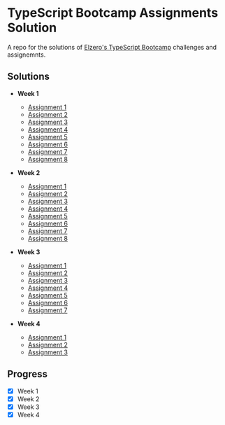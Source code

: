 # TypeScript Bootcamp Assignments Solution

A repo for the solutions of [Elzero's TypeScript Bootcamp](https://elzero.org/study/typescript-study-plan/) challenges and assignemnts.

## Solutions

- **Week 1**

  - [Assignment 1](./week-1/1/)
  - [Assignment 2](./week-1/2/main.ts)
  - [Assignment 3](./week-1/3/main.ts)
  - [Assignment 4](./week-1/4/main.ts)
  - [Assignment 5](./week-1/5/)
  - [Assignment 6](./week-1/6/main.ts)
  - [Assignment 7](./week-1/7/main.ts)
  - [Assignment 8](./week-1/8/main.ts)

- **Week 2**

  - [Assignment 1](./week-2/1/main.ts)
  - [Assignment 2](./week-2/2/main.ts)
  - [Assignment 3](./week-2/3/main.ts)
  - [Assignment 4](./week-2/4/main.ts)
  - [Assignment 5](./week-2/5/main.ts)
  - [Assignment 6](./week-2/6/main.ts)
  - [Assignment 7](./week-2/7/main.ts)
  - [Assignment 8](./week-2/8/main.ts)

- **Week 3**

  - [Assignment 1](./week-3/1/main.ts)
  - [Assignment 2](./week-3/2/main.ts)
  - [Assignment 3](./week-3/3/main.ts)
  - [Assignment 4](./week-3/4/main.ts)
  - [Assignment 5](./week-3/5/main.ts)
  - [Assignment 6](./week-3/6/main.ts)
  - [Assignment 7](./week-3/7/main.ts)

- **Week 4**
  - [Assignment 1](./week-4/1/main.ts)
  - [Assignment 2](./week-4/2/main.ts)
  - [Assignment 3](./week-4/3/main.ts)

## Progress

- [x] Week 1
- [x] Week 2
- [x] Week 3
- [x] Week 4
